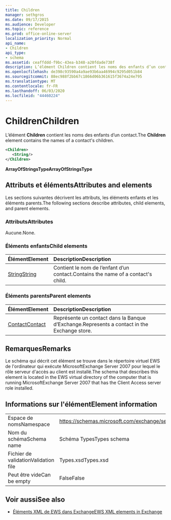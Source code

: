 ```yaml
---
title: Children
manager: sethgros
ms.date: 09/17/2015
ms.audience: Developer
ms.topic: reference
ms.prod: office-online-server
localization_priority: Normal
api_name:
- Children
api_type:
- schema
ms.assetid: ceaffddd-f9bc-43ea-b348-a20fdade738f
description: L’élément Children contient les noms des enfants d’un contact.
ms.openlocfilehash: de398c93590a4a9ae93b6aa46994c9295d051b84
ms.sourcegitcommit: 88ec988f2bb67c1866d06b361615f3674a24e795
ms.translationtype: MT
ms.contentlocale: fr-FR
ms.lasthandoff: 06/03/2020
ms.locfileid: "44460224"
---
```

# <a name="children"></a><span data-ttu-id="19e7e-103">Children</span><span class="sxs-lookup"><span data-stu-id="19e7e-103">Children</span></span>

<span data-ttu-id="19e7e-104">L’élément **Children** contient les noms des enfants d’un contact.</span><span class="sxs-lookup"><span data-stu-id="19e7e-104">The **Children** element contains the names of a contact's children.</span></span> 
  
```xml
<Children>
   <String/>
</Children>
```

 <span data-ttu-id="19e7e-105">**ArrayOfStringsType**</span><span class="sxs-lookup"><span data-stu-id="19e7e-105">**ArrayOfStringsType**</span></span>
## <a name="attributes-and-elements"></a><span data-ttu-id="19e7e-106">Attributs et éléments</span><span class="sxs-lookup"><span data-stu-id="19e7e-106">Attributes and elements</span></span>

<span data-ttu-id="19e7e-107">Les sections suivantes décrivent les attributs, les éléments enfants et les éléments parents.</span><span class="sxs-lookup"><span data-stu-id="19e7e-107">The following sections describe attributes, child elements, and parent elements.</span></span>
  
### <a name="attributes"></a><span data-ttu-id="19e7e-108">Attributs</span><span class="sxs-lookup"><span data-stu-id="19e7e-108">Attributes</span></span>

<span data-ttu-id="19e7e-109">Aucune.</span><span class="sxs-lookup"><span data-stu-id="19e7e-109">None.</span></span>
  
### <a name="child-elements"></a><span data-ttu-id="19e7e-110">Éléments enfants</span><span class="sxs-lookup"><span data-stu-id="19e7e-110">Child elements</span></span>

|<span data-ttu-id="19e7e-111">**Élément**</span><span class="sxs-lookup"><span data-stu-id="19e7e-111">**Element**</span></span>|<span data-ttu-id="19e7e-112">**Description**</span><span class="sxs-lookup"><span data-stu-id="19e7e-112">**Description**</span></span>|
|:-----|:-----|
|[<span data-ttu-id="19e7e-113">String</span><span class="sxs-lookup"><span data-stu-id="19e7e-113">String</span></span>](string.md) <br/> |<span data-ttu-id="19e7e-114">Contient le nom de l’enfant d’un contact.</span><span class="sxs-lookup"><span data-stu-id="19e7e-114">Contains the name of a contact's child.</span></span>  <br/> |
   
### <a name="parent-elements"></a><span data-ttu-id="19e7e-115">Éléments parents</span><span class="sxs-lookup"><span data-stu-id="19e7e-115">Parent elements</span></span>

|<span data-ttu-id="19e7e-116">**Élément**</span><span class="sxs-lookup"><span data-stu-id="19e7e-116">**Element**</span></span>|<span data-ttu-id="19e7e-117">**Description**</span><span class="sxs-lookup"><span data-stu-id="19e7e-117">**Description**</span></span>|
|:-----|:-----|
|[<span data-ttu-id="19e7e-118">Contact</span><span class="sxs-lookup"><span data-stu-id="19e7e-118">Contact</span></span>](contact.md) <br/> |<span data-ttu-id="19e7e-119">Représente un contact dans la Banque d’Exchange.</span><span class="sxs-lookup"><span data-stu-id="19e7e-119">Represents a contact in the Exchange store.</span></span>  <br/> |
   
## <a name="remarks"></a><span data-ttu-id="19e7e-120">Remarques</span><span class="sxs-lookup"><span data-stu-id="19e7e-120">Remarks</span></span>

<span data-ttu-id="19e7e-121">Le schéma qui décrit cet élément se trouve dans le répertoire virtuel EWS de l'ordinateur qui exécute MicrosoftExchange Server 2007 pour lequel le rôle serveur d'accès au client est installé.</span><span class="sxs-lookup"><span data-stu-id="19e7e-121">The schema that describes this element is located in the EWS virtual directory of the computer that is running MicrosoftExchange Server 2007 that has the Client Access server role installed.</span></span>
  
## <a name="element-information"></a><span data-ttu-id="19e7e-122">Informations sur l'élément</span><span class="sxs-lookup"><span data-stu-id="19e7e-122">Element information</span></span>

|||
|:-----|:-----|
|<span data-ttu-id="19e7e-123">Espace de noms</span><span class="sxs-lookup"><span data-stu-id="19e7e-123">Namespace</span></span>  <br/> |https://schemas.microsoft.com/exchange/services/2006/types  <br/> |
|<span data-ttu-id="19e7e-124">Nom du schéma</span><span class="sxs-lookup"><span data-stu-id="19e7e-124">Schema name</span></span>  <br/> |<span data-ttu-id="19e7e-125">Schéma Types</span><span class="sxs-lookup"><span data-stu-id="19e7e-125">Types schema</span></span>  <br/> |
|<span data-ttu-id="19e7e-126">Fichier de validation</span><span class="sxs-lookup"><span data-stu-id="19e7e-126">Validation file</span></span>  <br/> |<span data-ttu-id="19e7e-127">Types.xsd</span><span class="sxs-lookup"><span data-stu-id="19e7e-127">Types.xsd</span></span>  <br/> |
|<span data-ttu-id="19e7e-128">Peut être vide</span><span class="sxs-lookup"><span data-stu-id="19e7e-128">Can be empty</span></span>  <br/> |<span data-ttu-id="19e7e-129">False</span><span class="sxs-lookup"><span data-stu-id="19e7e-129">False</span></span>  <br/> |
   
## <a name="see-also"></a><span data-ttu-id="19e7e-130">Voir aussi</span><span class="sxs-lookup"><span data-stu-id="19e7e-130">See also</span></span>



- [<span data-ttu-id="19e7e-131">Éléments XML de EWS dans Exchange</span><span class="sxs-lookup"><span data-stu-id="19e7e-131">EWS XML elements in Exchange</span></span>](ews-xml-elements-in-exchange.md)

